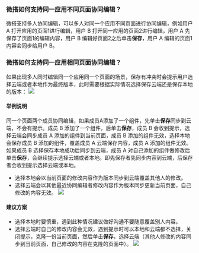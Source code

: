 [](id:que1)
### 微搭如何支持同一应用不同页面协同编辑？
微搭支持多人协同编辑，可以多人对同一个应用不同页面进行协同编辑，例如用户 A 打开应用的页面1进行编辑，用户 B 打开同一应用的页面2进行编辑，用户 A 先保存了页面1的编辑内容，用户 B 编辑好页面2之后单击**保存**，用户 A 编辑的页面1内容会同步给用户 B。

[](id:que2)
### 微搭如何支持同一应用相同页面协同编辑？
如果出现多人同时编辑同一个应用同一个页面的场景，保存有冲突时会提示用户选择云端或者本地作为最终版本，此时需要根据实际情况选择保存云端还是保存本地的版本：
![](https://qcloudimg.tencent-cloud.cn/raw/ad12a6b70c73cb2e1aacb301bf1d90d6.png)
#### 举例说明
同一个页面两个成员协同编辑，如果成员A添加了一个组件，先单击**保存**同步到云端，不会有提示。成员 B 添加了一个组件，后单击**保存**，成员 B 会收到提示，选择云端会同步成员 A 添加的组件到当前页面，成员 B 添加的组件无效，选择本地会保存成员 B 添加的组件，覆盖成员 A 云端保存内容，成员 A 添加的组件无效。如果成员 B 选择保存本地成功后同步到云端，成员 A 对自己添加的组件做修改后单击**保存**，会继续提示选择云端或者本地。即先保存者先同步内容到云端，后保存者会收到提示选择云端或本地。
- 选择本地会以当前页面的修改内容作为版本同步到云端覆盖其他人的修改。
- 选择云端会以其他最近协同编辑者修改内容作为版本同步更新当前页面，自己修改的内容无效。
![](https://qcloudimg.tencent-cloud.cn/raw/f5a776c727c1806eb5ccf5cceccff174.png)

#### 建议方案
- 选择本地时要慎重，遇到此种情况建议做好沟通不要随意覆盖别人内容。
- 选择云端时自己的修改内容会无效，遇到提示时可以本地和云端都不选择，关闭提示，克隆一份当前页面，然后单击**保存**，选择云端（其他人修改的内容同步到当前页面，自己修改的内容在克隆的页面中）。
![](https://qcloudimg.tencent-cloud.cn/raw/4fa7ff29a9fb8b5536581682d8c93235.png)


